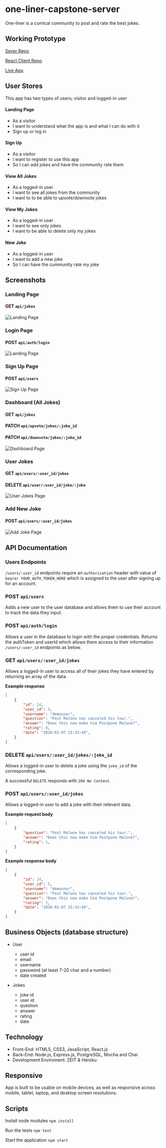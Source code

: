 # one-liner-capstone-server

One-liner is a comical community to post and rate the best jokes.

## Working Prototype
[Sever Repo](https://github.com/thanneman/one-liner-capstone-server)

[React Client Repo](https://github.com/thanneman/one-liner-capstone-client)

[Live App](https://one-liner-gray.now.sh/)

## User Stores
This app has two types of users; visitor and logged-in user

#### Landing Page
* As a visitor
* I want to understand what the app is and what I can do with it
* Sign up or log in

#### Sign Up
* As a visitor
* I want to register to use this app
* So I can add jokes and have the community rate them

#### View All Jokes
* As a logged-in user
* I want to see all jokes from the community
* I want to to be able to upvote/downvote jokes

#### View My Jokes
* As a logged-in user
* I want to see only jokes
* I want to be able to delete only my jokes

#### New Joke
* As a logged-in user
* I want to add a new joke
* So I can have the cummunity rate my joke

## Screenshots

### **Landing Page**
#### GET `api/jokes`
<img src="/github-images/landing.png" alt="Landing Page">

### **Login Page**
#### POST `api/auth/login`
<img src="/github-images/login.png" alt="Landing Page">

### **Sign Up Page**
#### POST `api/users`
<img src="/github-images/signup.png" alt="Sign Up Page">

### **Dashboard (All Jokes)**
#### GET `api/jokes`
#### PATCH `api/upvote/jokes/:joke_id`
#### PATCH `api/downvote/jokes/:joke_id`
<img src="/github-images/dashboard.png" alt="Dashboard Page">

### **User Jokes**
#### GET `api/users/:user_id/jokes`
#### DELETE `api/user/:user_id/joke/:joke`
<img src="/github-images/userjokes.png" alt="User Jokes Page">

### **Add New Joke**
#### POST `api/users/:user_id/jokes`
<img src="/github-images/newjoke.png" alt="Add Joke Page">

## API Documentation

### Users Endpoints
`/users/:user_id` endpoints require an `authorization` header with value of `bearer YOUR_AUTH_TOKEN_HERE` which is assigned to the user after signing up for an account.

### POST `api/users`
Adds a new user to the user database and allows them to use their account to track the data they input. 

### POST `api/auth/login`
Allows a user in the database to login with the proper credentials. Returns the authToken and userId which allows them access to their information `/users/:user_id` endpoints as below.

### GET `api/users/:user_id/jokes`
Allows a logged-in user to access all of their jokes they have entered by returning an array of the data.

**Example response**
```JSON
[
    {
        "id": 24,
        "user_id": 5,
        "username": "demouser",
        "question": "Post Malone has canceled his tour.",
        "answer": "Does this now make him Postpone Malone?",
        "rating": 8,
        "date": "2020-02-07 15:33:49",
    }
]
```

### DELETE `api/users/:user_id/jokes/:joke_id`
Allows a logged-in user to delete a joke using the `joke_id` of the corresponding joke.

A successful `DELETE` responds with `204 No Content`.

### POST `api/users/:user_id/jokes`
Allows a logged-in user to add a joke with their relevant data.

**Example request body**
```JSON
[
    {
        "question": "Post Malone has canceled his tour.",
        "answer": "Does this now make him Postpone Malone?",
        "rating": 1,
    }
]
```
**Example response body**
```JSON
[
    {
        "id": 24,
        "user_id": 5,
        "username": "demouser",
        "question": "Post Malone has canceled his tour.",
        "answer": "Does this now make him Postpone Malone?",
        "rating": 1,
        "date": "2020-02-07 15:33:49",
    }
]
```

## Business Objects (database structure)
* User
    * user id
    * email
    * username
    * password (at least 7-20 char and a number)
    * date created

* Jokes
    * joke id
    * user id
    * question
    * answer
    * rating
    * date

## Technology
* Front-End: HTML5, CSS3, JavaScript, React.js
* Back-End: Node.js, Express.js, PostgreSQL, Mocha and Chai
* Development Enviroment: ZEIT & Heroku

## Responsive
App is built to be usable on mobile devices, as well as responsive across mobile, tablet, laptop, and desktop screen resolutions.

## Scripts
Install node modules `npm install`

Run the tests `npm test`

Start the application `npm start`
